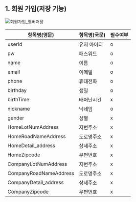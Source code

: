## 1. 회원 가입(저장 기능)

![회원가입_멤버저장](https://user-images.githubusercontent.com/43841476/159601186-b84d3c9f-83ae-4585-89ce-575b507b8d1a.PNG)


|항목명(영문)|항목명(국문)|필수여부|
|---|---|---|
|userId|유저 아이디|o|
|pw|패스워드|o|
|name|이름|o|
|email|이메일|o|
|phone|휴대전화|o|
|birthday|생일|o|
|birthTime|태어난시간|x|
|nickname|닉네임|o|
|gender|성별|x|
|HomeLotNumAddress|지번주소|x|
|HomeRoadNameAddress|도로명주소|x|
|HomeDetail_address|상세주소|x|
|HomeZipcode|우편번호|x|
|CompanyLotNumAddress|지번주소|x|
|CompanyRoadNameAddress|도로명주소|x|
|CompanyDetail_address|상세주소|x|
|CompanyZipcode|우편번호|x|

